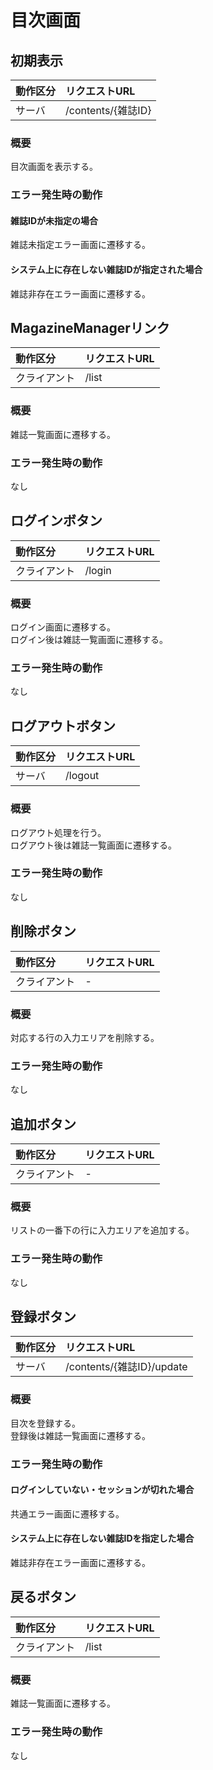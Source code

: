# 目次画面

## 初期表示
|動作区分|リクエストURL|
|:--|:--|
|サーバ|/contents/{雑誌ID}|
### 概要
目次画面を表示する。
### エラー発生時の動作
#### 雑誌IDが未指定の場合
雑誌未指定エラー画面に遷移する。
#### システム上に存在しない雑誌IDが指定された場合
雑誌非存在エラー画面に遷移する。

## MagazineManagerリンク
|動作区分|リクエストURL|
|:--|:--|
|クライアント|/list|
### 概要
雑誌一覧画面に遷移する。
### エラー発生時の動作
なし

## ログインボタン
|動作区分|リクエストURL|
|:--|:--|
|クライアント|/login|
### 概要
ログイン画面に遷移する。  
ログイン後は雑誌一覧画面に遷移する。
### エラー発生時の動作
なし

## ログアウトボタン
|動作区分|リクエストURL|
|:--|:--|
|サーバ|/logout|
### 概要
ログアウト処理を行う。  
ログアウト後は雑誌一覧画面に遷移する。
### エラー発生時の動作
なし

## 削除ボタン
|動作区分|リクエストURL|
|:--|:--|
|クライアント|-|
### 概要
対応する行の入力エリアを削除する。
### エラー発生時の動作
なし

## 追加ボタン
|動作区分|リクエストURL|
|:--|:--|
|クライアント|-|
### 概要
リストの一番下の行に入力エリアを追加する。
### エラー発生時の動作
なし

## 登録ボタン
|動作区分|リクエストURL|
|:--|:--|
|サーバ|/contents/{雑誌ID}/update|
### 概要
目次を登録する。  
登録後は雑誌一覧画面に遷移する。
### エラー発生時の動作
#### ログインしていない・セッションが切れた場合
共通エラー画面に遷移する。
#### システム上に存在しない雑誌IDを指定した場合
雑誌非存在エラー画面に遷移する。

## 戻るボタン
|動作区分|リクエストURL|
|:--|:--|
|クライアント|/list|
### 概要
雑誌一覧画面に遷移する。
### エラー発生時の動作
なし
